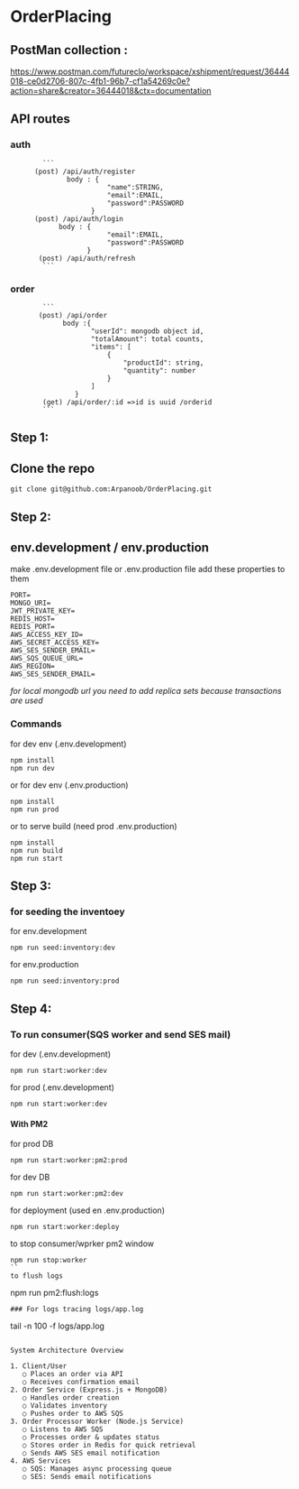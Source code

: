 # OrderPlacing

## PostMan collection :

https://www.postman.com/futureclo/workspace/xshipment/request/36444018-ce0d2706-807c-4fb1-96b7-cf1a54269c0e?action=share&creator=36444018&ctx=documentation

## API routes

### auth

            ```
          (post) /api/auth/register
                  body : {
                            "name":STRING,
                            "email":EMAIL,
                            "password":PASSWORD
                        }
          (post) /api/auth/login
                body : {
                            "email":EMAIL,
                            "password":PASSWORD
                       }
           (post) /api/auth/refresh
            ```

### order

            ```
           (post) /api/order
                 body :{
                        "userId": mongodb object id,
                        "totalAmount": total counts,
                        "items": [
                            {
                                "productId": string,
                                "quantity": number
                            }
                        ]
                    }
            (get) /api/order/:id =>id is uuid /orderid
            ```

## Step 1:

## Clone the repo

```
git clone git@github.com:Arpanoob/OrderPlacing.git
```

## Step 2:

## env.development / env.production

make .env.development file
or .env.production file
add these properties to them

```
PORT=
MONGO_URI=
JWT_PRIVATE_KEY=
REDIS_HOST=
REDIS_PORT=
AWS_ACCESS_KEY_ID=
AWS_SECRET_ACCESS_KEY=
AWS_SES_SENDER_EMAIL=
AWS_SQS_QUEUE_URL=
AWS_REGION=
AWS_SES_SENDER_EMAIL=
```

_for local mongodb url you need to add replica sets because transactions are used_

### Commands

for dev env (.env.development)

```
npm install
npm run dev
```

or
for dev env (.env.production)

```
npm install
npm run prod
```

or to serve build (need prod .env.production)

```
npm install
npm run build
npm run start
```

## Step 3:

### for seeding the inventoey

for env.development

```
npm run seed:inventory:dev
```

for env.production

```
npm run seed:inventory:prod
```

## Step 4:

### To run consumer(SQS worker and send SES mail)

for dev (.env.development)

```
npm run start:worker:dev
```

for prod (.env.development)

```
npm run start:worker:dev
```

#### With PM2

for prod DB

```
npm run start:worker:pm2:prod
```

for dev DB

```
npm run start:worker:pm2:dev
```

for deployment (used en .env.production)

```
npm run start:worker:deploy
```

to stop consumer/wprker pm2 window

```
npm run stop:worker
``
to flush logs

```
npm run pm2:flush:logs
```
### For logs tracing logs/app.log

```
tail -n 100 -f logs/app.log
```

System Architecture Overview

1. Client/User
   ○ Places an order via API
   ○ Receives confirmation email
2. Order Service (Express.js + MongoDB)
   ○ Handles order creation
   ○ Validates inventory
   ○ Pushes order to AWS SQS
3. Order Processor Worker (Node.js Service)
   ○ Listens to AWS SQS
   ○ Processes order & updates status
   ○ Stores order in Redis for quick retrieval
   ○ Sends AWS SES email notification
4. AWS Services
   ○ SQS: Manages async processing queue
   ○ SES: Sends email notifications
```
